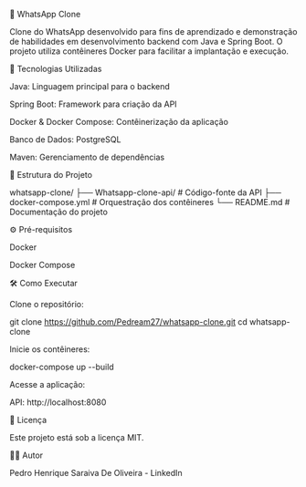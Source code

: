 📱 WhatsApp Clone

Clone do WhatsApp desenvolvido para fins de aprendizado e demonstração de habilidades em desenvolvimento backend com Java e Spring Boot. O projeto utiliza contêineres Docker para facilitar a implantação e execução.

🚀 Tecnologias Utilizadas

Java: Linguagem principal para o backend

Spring Boot: Framework para criação da API

Docker & Docker Compose: Contêinerização da aplicação

Banco de Dados: PostgreSQL

Maven: Gerenciamento de dependências

📁 Estrutura do Projeto

whatsapp-clone/
├── Whatsapp-clone-api/   # Código-fonte da API
├── docker-compose.yml    # Orquestração dos contêineres
└── README.md             # Documentação do projeto

⚙️ Pré-requisitos

Docker

Docker Compose

🛠️ Como Executar

Clone o repositório:

git clone https://github.com/Pedream27/whatsapp-clone.git
cd whatsapp-clone

Inicie os contêineres:

docker-compose up --build

Acesse a aplicação:

API: http://localhost:8080


📄 Licença

Este projeto está sob a licença MIT.

🙋‍♂️ Autor

Pedro Henrique Saraiva De Oliveira - LinkedIn
